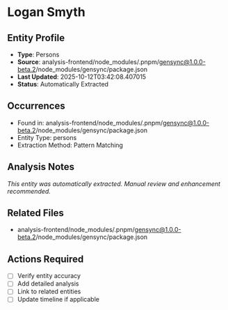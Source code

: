 # Logan Smyth

## Entity Profile
- **Type**: Persons
- **Source**: analysis-frontend/node_modules/.pnpm/gensync@1.0.0-beta.2/node_modules/gensync/package.json
- **Last Updated**: 2025-10-12T03:42:08.407015
- **Status**: Automatically Extracted

## Occurrences
- Found in: analysis-frontend/node_modules/.pnpm/gensync@1.0.0-beta.2/node_modules/gensync/package.json
- Entity Type: persons
- Extraction Method: Pattern Matching

## Analysis Notes
*This entity was automatically extracted. Manual review and enhancement recommended.*

## Related Files
- analysis-frontend/node_modules/.pnpm/gensync@1.0.0-beta.2/node_modules/gensync/package.json

## Actions Required
- [ ] Verify entity accuracy
- [ ] Add detailed analysis
- [ ] Link to related entities
- [ ] Update timeline if applicable
